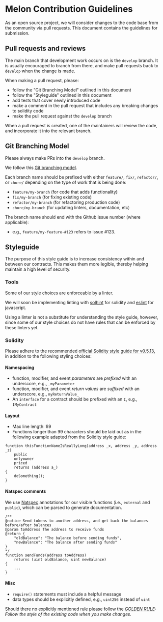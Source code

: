 # Melon Contribution Guidelines

As an open source project, we will consider changes to the code base from the community via pull requests. This document contains the guidelines for submission.

## Pull requests and reviews

The main branch that development work occurs on is the `develop` branch. It is usually encouraged to branch from there, and make pull requests back to `develop` when the change is made.

When making a pull request, please:
- follow the "Git Branching Model" outlined in this document
- follow the "Styleguide" outlined in this document
- add tests that cover newly introduced code
- make a comment in the pull request that includes any breaking changes to solidity code
- make the pull request against the `develop` branch

When a pull request is created, one of the maintainers will review the code, and incorporate it into the relevant branch.

## Git Branching Model

Please always make PRs into the `develop` branch.

We follow this [Git branching model](http://nvie.com/posts/a-successful-git-branching-model/).

Each branch name should be prefixed with either `feature/`, `fix/`, `refactor/`, or `chore/` depending on the type of work that is being done:
- `feature/my-branch` (for code that adds functionality)
- `fix/my-branch` (for fixing existing code)
- `refactor/my-branch` (for refactoring production code)
- `chore/my-branch` (for updating linters, documentation, etc)

The branch name should end with the Github issue number (where applicable):
- e.g., `feature/my-feature-#123` refers to issue #123.

## Styleguide

The purpose of this style guide is to increase consistency within and between our contracts.
This makes them more legible, thereby helping maintain a high level of security.

### Tools

Some of our style choices are enforceable by a linter.

We will soon be implementing linting with [solhint](https://github.com/protofire/solhint) for solidity and [eslint](https://eslint.org/) for javascript.

Using a linter is not a substitute for understanding the style guide, however, since some of our style choices do not have rules that can be enforced by these linters yet.

### Solidity

Please adhere to the recommended [official Solidity style guide for v0.5.13](https://solidity.readthedocs.io/en/v0.5.13/style-guide.html), in addition to the following styling choices:

#### Namespacing

- function, modifier, and event _parameters_ are _prefixed_ with an underscore, e.g., `_myParameter`
- function, modifier, and event _return values_ are _suffixed_ with an underscore, e.g., `myReturnValue_`
- An `interface` for a contract should be prefixed with an `I`, e.g., `IMyContract`

#### Layout

- Max line length: 99
- Functions longer than 99 characters should be laid out as in the following example adapted from the Solidity style guide:

```solidity
function thisFunctionNameIsReallyLong(address _x, address _y, address _z)
    public
    onlyowner
    priced
    returns (address a_)
{
    doSomething();
}
```

#### Natspec comments

We use [Natspec](https://github.com/ethereum/wiki/wiki/Ethereum-Natural-Specification-Format) annotations for our visible functions (i.e., `external` and `public`), which can be parsed to generate documentation.

```solidity
/**
@notice Send tokens to another address, and get back the balances before/after balances
@param toAddress The address to receive funds
@return {
    "oldBalance": "The balance before sending funds",
    "newBalance": "The balance after sending funds"
}
*/
function sendFunds(address toAddress)
    returns (uint oldBalance, uint newBalance)
{
    ...
}
```

#### Misc

- `require()` statements must include a helpful message
- data types should be explicitly defined, e.g., `uint256` instead of `uint`

Should there no explicitly mentioned rule please follow the _[GOLDEN RULE](https://github.com/ethereum/cpp-ethereum/blob/b6218fc1da39994043f1c43185bb24e364382d84/CodingStandards.txt#L3): Follow the style of the existing code when you make changes._
